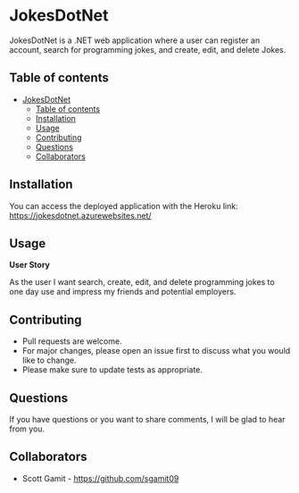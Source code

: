 # JokesDotNet

JokesDotNet is a .NET web application where a user can register an account, search for programming jokes, and create, edit, and delete Jokes.  

## Table of contents

- [JokesDotNet](#JokesDotNot)
  - [Table of contents](#table-of-contents)
  - [Installation](#installation)
  - [Usage](#usage)
  - [Contributing](#contributing)
  - [Questions](#questions)
  - [Collaborators](#collaborators)

## Installation

You can access the deployed application with the Heroku link: https://jokesdotnet.azurewebsites.net/

## Usage

**User Story**

As the user I want search, create, edit, and delete programming jokes to one day use and impress my friends and potential employers.

## Contributing

- Pull requests are welcome.
- For major changes, please open an issue first to discuss what you would like to change.
- Please make sure to update tests as appropriate.

## Questions

If you have questions or you want to share comments, I will be glad to hear from you.

## Collaborators
- Scott Gamit - https://github.com/sgamit09

